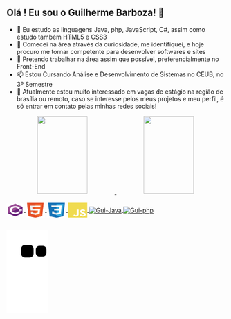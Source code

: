 ## Olá ! Eu sou o Guilherme Barboza! 👋

- 🔭 Eu estudo as linguagens Java, php, JavaScript, C#, assim como estudo também HTML5 e CSS3
- 👯 Comecei na área através da curiosidade, me identifiquei, e hoje procuro me tornar competente para desenvolver softwares e sites
- 🚀 Pretendo trabalhar na área assim que possível, preferencialmente no Front-End
- 📫 Estou Cursando Análise e Desenvolvimento de Sistemas no CEUB, no 3º Semestre
- 🎃 Atualmente estou muito interessado em vagas de estágio na região de brasília ou remoto, caso se interesse pelos meus projetos e meu perfil, é só entrar em contato pelas minhas redes sociais!


<div align="center">
  <a href="https://github.com/guisbz">
  <img height="180em" width="48%" src="https://github-readme-stats.vercel.app/api?username=guisbz&show_icons=true&theme=dark&include_all_commits=true&count_private=true"/>
  <img height="180em" width="48%" src="https://github-readme-stats.vercel.app/api/top-langs/?username=guisbz&layout=compact&langs_count=7&theme=dark"/>
</div>

<div style="display: inline_block"><br>
  
  <img align="center" alt="Gui-Csharp" height="30" width="40" src="https://raw.githubusercontent.com/devicons/devicon/master/icons/csharp/csharp-original.svg">
  <img align="center" alt="Gui-HTML" height="35" width="45" src="https://raw.githubusercontent.com/devicons/devicon/master/icons/html5/html5-original.svg">
  <img align="center" alt="Gui-CSS" height="35" width="45" src="https://raw.githubusercontent.com/devicons/devicon/master/icons/css3/css3-original.svg">
  <img align="center" alt="Gui-Js" height="35" width="45" src="https://raw.githubusercontent.com/devicons/devicon/master/icons/javascript/javascript-plain.svg">
  <img align="center" alt="Gui-Java" height="30" width="40" src="https://cdn.jsdelivr.net/gh/devicons/devicon/icons/java/java-original.svg">
  <img align="center" alt="Gui-php" height="35" width="45" src="https://cdn.jsdelivr.net/gh/devicons/devicon/icons/php/php-original.svg" />

                  
  
##

</div>

![Snake animation](https://github.com/guisbz/guisbz/blob/output/github-contribution-grid-snake.svg)




